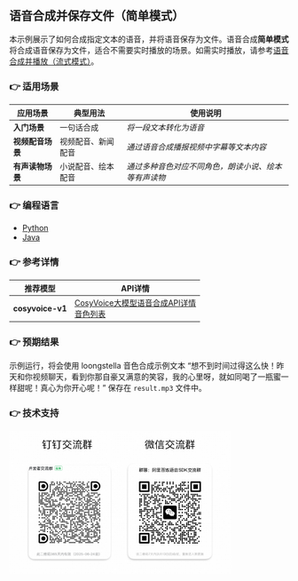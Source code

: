 [comment]: # (title and brief introduction of the sample)
## 语音合成并保存文件（简单模式）
本示例展示了如何合成指定文本的语音，并将语音保存为文件。语音合成**简单模式**将合成语音保存为文件，适合不需要实时播放的场景。如需实时播放，请参考[语音合成并播放（流式模式）](../synthesize_speech_from_text_by_streaming_mode/)。

[comment]: # (list of scenarios of the sample)
### :point_right: 适用场景

| 应用场景 | 典型用法 | 使用说明 |
| ----- | ----- | ----- |
| **入门场景** | 一句话合成 | *将一段文本转化为语音* |
| **视频配音场景** | 视频配音、新闻配音 | *通过语音合成播报视频中字幕等文本内容* |
| **有声读物场景** | 小说配音、绘本配音 | *通过多种音色对应不同角色，朗读小说、绘本等有声读物* |

[comment]: # (supported programming languages of the sample)
### :point_right: 编程语言
- [Python](./python)
- [Java](./java)

[comment]: # (model and interface of the sample)
### :point_right: 参考详情
| 推荐模型 | API详情 |
| --- | --- |
| **cosyvoice-v1** | [CosyVoice大模型语音合成API详情](https://help.aliyun.com/zh/model-studio/developer-reference/api-details-25) <br> [音色列表](https://help.aliyun.com/zh/model-studio/developer-reference/model-list-1)|

### :point_right: 预期结果

示例运行，将会使用 loongstella 音色合成示例文本 “想不到时间过得这么快！昨天和你视频聊天，看到你那自豪又满意的笑容，我的心里呀，就如同喝了一瓶蜜一样甜呢！真心为你开心呢！” 保存在 `result.mp3` 文件中。

[comment]: # (technical support of the sample)
### :point_right: 技术支持
<img src="../../../docs/image/groups.png" width="400"/>
